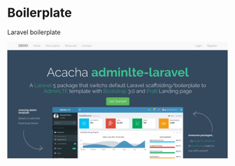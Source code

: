 # Boilerplate
Laravel boilerplate

![ScreenShot](https://raw.githubusercontent.com/Modelizer/boilerplate/master/screenshots/screenshot-1.png)
